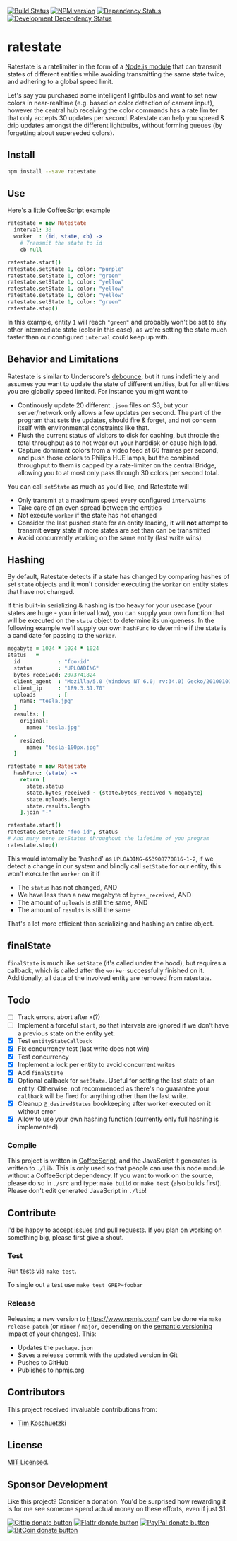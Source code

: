 <!-- badges/ -->
[![Build Status](https://secure.travis-ci.org/kvz/ratestate.png?branch=master)](http://travis-ci.org/kvz/ratestate "Check this project's build status on TravisCI")
[![NPM version](http://badge.fury.io/js/ratestate.png)](https://npmjs.org/package/ratestate "View this project on NPM")
[![Dependency Status](https://david-dm.org/kvz/ratestate.png?theme=shields.io)](https://david-dm.org/kvz/ratestate)
[![Development Dependency Status](https://david-dm.org/kvz/ratestate/dev-status.png?theme=shields.io)](https://david-dm.org/kvz/ratestate#info=devDependencies)
<!-- /badges -->

# ratestate

Ratestate is a ratelimiter in the form of a [Node.js module](http://npmjs.org/package/ratestate) that can transmit states of different entities while avoiding transmitting the same state twice, and adhering to a global speed limit.

Let's say you purchased some intelligent lightbulbs and want to set new colors in near-realtime (e.g. based on color detection of camera input), however the central hub receiving the color commands has a rate limiter that only accepts 30 updates per second. Ratestate can help you spread & drip updates amongst the different lightbulbs, without forming queues (by forgetting about superseded colors).

## Install

```bash
npm install --save ratestate
```

## Use

Here's a little CoffeeScript example

```coffeescript
ratestate = new Ratestate
  interval: 30
  worker  : (id, state, cb) ->
    # Transmit the state to id
    cb null

ratestate.start()
ratestate.setState 1, color: "purple"
ratestate.setState 1, color: "green"
ratestate.setState 1, color: "yellow"
ratestate.setState 1, color: "yellow"
ratestate.setState 1, color: "yellow"
ratestate.setState 1, color: "green"
ratestate.stop()
```

In this example, entity `1` will reach `"green"` and probably won't be set to any other intermediate state (color in this case), as we're setting the state much faster than our configured `interval` could keep up with.

## Behavior and Limitations

Ratestate is similar to Underscore's [debounce](http://underscorejs.org/#debounce), but it runs indefintely and assumes you want to update the state of different entities, but for all entities you are globally speed limited. For instance you might want to

 - Continously update 20 different `.json` files on S3, but your server/network only allows a few updates per second. The part of the program that sets the updates, should fire & forget, and not concern itself with environmental constraints like that.
 - Flush the current status of visitors to disk for caching, but throttle the total throughput as to not wear out your harddisk or cause high load.
 - Capture dominant colors from a video feed at 60 frames per second, and push those colors to Philips HUE lamps, but the combined throughput to them is capped by a rate-limiter on the central Bridge, allowing you to at most only pass through 30 colors per second total.

You can call `setState` as much as you'd like, and Ratestate will

 - Only transmit at a maximum speed every configured `interval`ms
 - Take care of an even spread between the entities
 - Not execute `worker` if the state has not changed
 - Consider the last pushed state for an entity leading, it will **not** attempt to transmit **every** state if more states are set than can be transmitted
 - Avoid concurrently working on the same entity (last write wins)

## Hashing

By default, Ratestate detects if a state has changed by comparing hashes of set `state` objects and it won't consider executing the `worker` on entity states that have not changed.

If this built-in serializing & hashing is too heavy for your usecase (your states are huge - your interval low), you can supply your own function that will be executed on the `state` object to determine its uniqueness. In the following example we'll supply our own `hashFunc` to determine if the state is a candidate for passing to the `worker`.

```coffeescript
megabyte = 1024 * 1024 * 1024
status   =
  id            : "foo-id"
  status        : "UPLOADING"
  bytes_received: 2073741824
  client_agent  : "Mozilla/5.0 (Windows NT 6.0; rv:34.0) Gecko/20100101 Firefox/34.0"
  client_ip     : "189.3.31.70"
  uploads       : [
    name: "tesla.jpg"
  ]
  results: [
    original:
      name: "tesla.jpg"
  ,
    resized:
      name: "tesla-100px.jpg"
  ]

ratestate = new Ratestate
  hashFunc: (state) ->
    return [
      state.status
      state.bytes_received - (state.bytes_received % megabyte)
      state.uploads.length
      state.results.length
    ].join "-"

ratestate.start()
ratestate.setState "foo-id", status
# And many more setStates throughout the lifetime of you program
ratestate.stop()
```

This would internally be 'hashed' as `UPLOADING-653908770816-1-2`, if we detect a change in our system and blindly call `setState` for our entity, this won't execute the `worker` on it if

 - The `status` has not changed, AND
 - We have less than a new megabyte of `bytes_received`, AND
 - The amount of `uploads` is still the same, AND
 - The amount of `results` is still the same

That's a lot more efficient than serializing and hashing an entire object.

## finalState

`finalState` is much like `setState` (it's called under the hood), but requires a callback, which is called after the `worker` successfully finished on it. Additionally, all data of the involved entity are removed from ratestate.

## Todo

 - [ ] Track errors, abort after x(?)
 - [ ] Implement a forceful `start`, so that intervals are ignored if we don't have a previous state on the entity yet.
 - [x] Test `entityStateCallback`
 - [x] Fix concurrency test (last write does not win)
 - [x] Test concurrency
 - [x] Implement a lock per entity to avoid concurrent writes
 - [x] Add `finalState`
 - [x] Optional callback for `setState`. Useful for setting the last state of an entity. Otherwise: not recommended as there's no guarantee your `callback` will be fired for anything other than the last write.
 - [x] Cleanup `@_desiredStates` bookkeeping after worker executed on it without error
 - [x] Allow to use your own hashing function (currently only full hashing is implemented)

### Compile

This project is written in [CoffeeScript](http://coffeescript.org/), and the JavaScript it generates is written to `./lib`. This is only used so that people can use this node module without a CoffeeScript dependency. If you want to work on the source, please do so in `./src` and type: `make build` or `make test` (also builds first). Please don't edit generated JavaScript in `./lib`!


## Contribute

I'd be happy to [accept issues](https://github.com/kvz/ratestate) and pull requests. If you plan on working on something big, please first give a shout.

### Test

Run tests via `make test`.

To single out a test use `make test GREP=foobar`

### Release

Releasing a new version to https://www.npmjs.com/ can be done via `make release-patch` (or `minor` / `major`, depending on the [semantic versioning](http://semver.org/) impact of your changes). This:

 - Updates the `package.json`
 - Saves a release commit with the updated version in Git
 - Pushes to GitHub
 - Publishes to npmjs.org

## Contributors

This project received invaluable contributions from:

 - [Tim Koschuetzki](https://twitter.com/tim_kos)

## License

[MIT Licensed](https://github.com/kvz/ratestate/blob/master/LICENSE).

## Sponsor Development

Like this project? Consider a donation.
You'd be surprised how rewarding it is for me see someone spend actual money on these efforts, even if just $1.

<!-- badges/ -->
[![Gittip donate button](http://img.shields.io/gittip/kvz.png)](https://www.gittip.com/kvz/ "Sponsor the development of ratestate via Gittip")
[![Flattr donate button](http://img.shields.io/flattr/donate.png?color=yellow)](https://flattr.com/submit/auto?user_id=kvz&url=https://github.com/kvz/ratestate&title=ratestate&language=&tags=github&category=software "Sponsor the development of ratestate via Flattr")
[![PayPal donate button](http://img.shields.io/paypal/donate.png?color=yellow)](https://www.paypal.com/cgi-bin/webscr?cmd=_donations&business=kevin%40vanzonneveld%2enet&lc=NL&item_name=Open%20source%20donation%20to%20Kevin%20van%20Zonneveld&currency_code=USD&bn=PP-DonationsBF%3abtn_donate_SM%2egif%3aNonHosted "Sponsor the development of ratestate via Paypal")
[![BitCoin donate button](http://img.shields.io/bitcoin/donate.png?color=yellow)](https://coinbase.com/checkouts/19BtCjLCboRgTAXiaEvnvkdoRyjd843Dg2 "Sponsor the development of ratestate via BitCoin")
<!-- /badges -->
